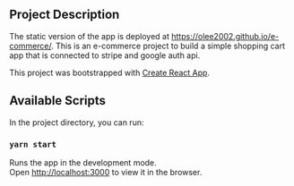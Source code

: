 ## Project Description
The static version of the app is deployed at https://olee2002.github.io/e-commerce/. 
This is an e-commerce project to build a simple shopping cart app that is connected to stripe and google auth api.

This project was bootstrapped with [Create React App](https://github.com/facebook/create-react-app).

## Available Scripts

In the project directory, you can run:

### `yarn start`

Runs the app in the development mode.<br />
Open [http://localhost:3000](http://localhost:3000) to view it in the browser.